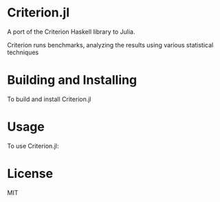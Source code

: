 Criterion.jl
============

A port of the Criterion Haskell library to Julia.

Criterion runs benchmarks, analyzing the results using various statistical techniques


Building and Installing
=======================

To build and install Criterion.jl



Usage
=====

To use Criterion.jl:


License
=======
MIT
